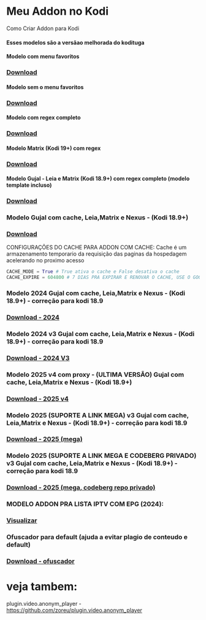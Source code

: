 # Meu Addon no Kodi
Como Criar Addon para Kodi

#### Esses modelos são a versãao melhorada do kodituga


#### Modelo com menu favoritos
### [Download](http://raw.github.com/zoreu/meuaddon/master/download/addon_com_favoritos.zip) 

#### Modelo sem o menu favoritos
### [Download](http://raw.github.com/zoreu/meuaddon/master/download/addon_sem_favoritos.zip)

#### Modelo com regex completo
### [Download](http://raw.github.com/zoreu/meuaddon/master/download/plugin.video.testando-regex_full2.zip)

#### Modelo Matrix (Kodi 19+) com regex
### [Download](https://github.com/zoreu/meuaddon/raw/master/download/plugin.video.testando2.matrix.zip)

#### Modelo Gujal - Leia e Matrix (Kodi 18.9+) com regex completo (modelo template incluso)
### [Download](https://github.com/zoreu/meuaddon/raw/master/download/plugin.video.live.streamspro.zip)


### Modelo Gujal com cache, Leia,Matrix e Nexus - (Kodi 18.9+)
### [Download](https://github.com/zoreu/meuaddon/raw/master/download/plugin.video.live.streamspro-cache.zip)

CONFIGURAÇÕES DO CACHE PARA ADDON COM CACHE:
Cache é um armazenamento temporario da requisição das paginas da hospedagem acelerando no proximo acesso

```python
CACHE_MODE = True # True ativa o cache e False desativa o cache
CACHE_EXPIRE = 604800 # 7 DIAS PRA EXPIRAR E RENOVAR O CACHE, USE O GOOGLE PRA CONVERTER DIAS EM SEGUNDOS PARA AJUSTAR A GOSTO
```
### Modelo 2024 Gujal com cache, Leia,Matrix e Nexus - (Kodi 18.9+) - correção para kodi 18.9
### [Download - 2024](https://github.com/zoreu/meuaddon/raw/master/download/plugin.video.live.streamspro_2024.zip)

### Modelo 2024 v3 Gujal com cache, Leia,Matrix e Nexus - (Kodi 18.9+) - correção para kodi 18.9
### [Download - 2024 V3](https://github.com/zoreu/meuaddon/raw/master/download/plugin.video.live.streamspro2024_3.zip)

### Modelo 2025 v4 com proxy - (ULTIMA VERSÃO) Gujal com cache, Leia,Matrix e Nexus - (Kodi 18.9+)
### [Download - 2025 v4](https://github.com/zoreu/meuaddon/raw/master/download/plugin.video.live.streamspro-2025_proxy.zip)

### Modelo 2025 (SUPORTE A LINK MEGA) v3 Gujal com cache, Leia,Matrix e Nexus - (Kodi 18.9+) - correção para kodi 18.9
### [Download - 2025 (mega)](https://github.com/zoreu/meuaddon/raw/refs/heads/master/download/plugin.video.addon_example.zip)

### Modelo 2025 (SUPORTE A LINK MEGA E CODEBERG PRIVADO) v3 Gujal com cache, Leia,Matrix e Nexus - (Kodi 18.9+) - correção para kodi 18.9
### [Download - 2025 (mega, codeberg repo privado)](https://github.com/zoreu/meuaddon/raw/refs/heads/master/download/plugin.video.addon_example_codeberg.zip)

### MODELO ADDON PRA LISTA IPTV COM EPG (2024):
### [Visualizar](https://github.com/zoreu/plugin.video.kingiptv)


### Ofuscador para default (ajuda a evitar plagio de conteudo e default)
### [Download - ofuscador](https://github.com/zoreu/meuaddon/raw/master/download/encrypt_lambda.zip)


# veja tambem:

plugin.video.anonym_player - https://github.com/zoreu/plugin.video.anonym_player
